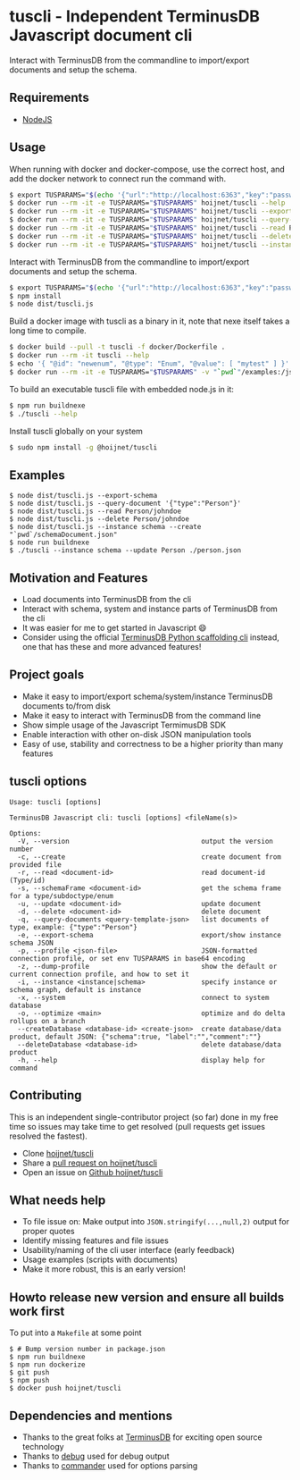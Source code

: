 # tuscli - Independent TerminusDB Javascript document cli

Interact with TerminusDB from the commandline to import/export documents and setup the schema.

## Requirements

* [NodeJS](https://nodejs.org/en/)

## Usage

When running with docker and docker-compose, use the correct host, and add the docker network to connect run the command with.

```bash
$ export TUSPARAMS="$(echo '{"url":"http://localhost:6363","key":"password","user":"admin","organisation":"admin","db":"mydb"}' | base64 )"
$ docker run --rm -it -e TUSPARAMS="$TUSPARAMS" hoijnet/tuscli --help
$ docker run --rm -it -e TUSPARAMS="$TUSPARAMS" hoijnet/tuscli --export-schema
$ docker run --rm -it -e TUSPARAMS="$TUSPARAMS" hoijnet/tuscli --query-document '{"type":"Person"}'
$ docker run --rm -it -e TUSPARAMS="$TUSPARAMS" hoijnet/tuscli --read Person/johndoe
$ docker run --rm -it -e TUSPARAMS="$TUSPARAMS" hoijnet/tuscli --delete Person/johndoe
$ docker run --rm -it -e TUSPARAMS="$TUSPARAMS" hoijnet/tuscli --instance schema --read Person
```

Interact with TerminusDB from the commandline to import/export documents and setup the schema.

```bash
$ export TUSPARAMS="$(echo '{"url":"http://localhost:6363","key":"password","user":"admin","organisation":"admin","db":"mydb"}' | base64 )"
$ npm install
$ node dist/tuscli.js
```

Build a docker image with tuscli as a binary in it, note that nexe itself takes a long time to compile.

```bash
$ docker build --pull -t tuscli -f docker/Dockerfile .
$ docker run --rm -it tuscli --help
$ echo '{ "@id": "newenum", "@type": "Enum", "@value": [ "mytest" ] }' > examples/newenum.json
$ docker run --rm -it -e TUSPARAMS="$TUSPARAMS" -v "`pwd`"/examples:/json tuscli -i schema -c /json/newenum.json
```

To build an executable tuscli file with embedded node.js in it:

```bash
$ npm run buildnexe
$ ./tuscli --help
```

Install tuscli globally on your system

```bash
$ sudo npm install -g @hoijnet/tuscli
```

## Examples

```
$ node dist/tuscli.js --export-schema
$ node dist/tuscli.js --query-document '{"type":"Person"}'
$ node dist/tuscli.js --read Person/johndoe
$ node dist/tuscli.js --delete Person/johndoe
$ node dist/tuscli.js --instance schema --create "`pwd`/schemaDocument.json"
$ node run buildnexe
$ ./tuscli --instance schema --update Person ./person.json
```

## Motivation and Features

* Load documents into TerminusDB from the cli
* Interact with schema, system and instance parts of TerminusDB from the cli
* It was easier for me to get started in Javascript 😄
* Consider using the official [TerminusDB Python scaffolding cli](https://terminusdb.github.io/terminusdb-client-python/Scaffolding_CLI_Tool.html) instead, one that has these and more advanced features! 

## Project goals

* Make it easy to import/export schema/system/instance TerminusDB documents to/from disk
* Make it easy to interact with TerminusDB from the command line
* Show simple usage of the Javascript TermimusDB SDK
* Enable interaction with other on-disk JSON manipulation tools
* Easy of use, stability and correctness to be a higher priority than many features

## tuscli options

```
Usage: tuscli [options]

TerminusDB Javascript cli: tuscli [options] <fileName(s)>

Options:
  -V, --version                                 output the version number
  -c, --create                                  create document from provided file
  -r, --read <document-id>                      read document-id (Type/id)
  -s, --schemaFrame <document-id>               get the schema frame for a type/subdoctype/enum
  -u, --update <document-id>                    update document
  -d, --delete <document-id>                    delete document
  -q, --query-documents <query-template-json>   list documents of type, example: {"type":"Person"}
  -e, --export-schema                           export/show instance schema JSON
  -p, --profile <json-file>                     JSON-formatted connection profile, or set env TUSPARAMS in base64 encoding
  -z, --dump-profile                            show the default or current connection profile, and how to set it
  -i, --instance <instance|schema>              specify instance or schema graph, default is instance
  -x, --system                                  connect to system database
  -o, --optimize <main>                         optimize and do delta rollups on a branch
  --createDatabase <database-id> <create-json>  create database/data product, default JSON: {"schema":true, "label":"","comment":""}
  --deleteDatabase <database-id>                delete database/data product
  -h, --help                                    display help for command
```

## Contributing

This is an independent single-contributor project (so far) done in my free time so issues may take time to get resolved (pull requests get issues resolved the fastest).

* Clone [hoijnet/tuscli](https://github.com/hoijnet/tuscli)
* Share a [pull request on hoijnet/tuscli](https://github.com/hoijnet/tuscli/pulls)
* Open an issue on [Github hoijnet/tuscli](https://github.com/hoijnet/tuscli/issues)

## What needs help

* To file issue on: Make output into `JSON.stringify(...,null,2)` output for proper quotes
* Identify missing features and file issues
* Usability/naming of the cli user interface (early feedback)
* Usage examples (scripts with documents)
* Make it more robust, this is an early version!

## Howto release new version and ensure all builds work first

To put into a `Makefile` at some point

```
$ # Bump version number in package.json
$ npm run buildnexe
$ npm run dockerize
$ git push
$ npm push
$ docker push hoijnet/tuscli
```

## Dependencies and mentions

* Thanks to the great folks at [TerminusDB](https://terminusdb.com) for exciting open source technology
* Thanks to [debug](https://www.npmjs.com/package/debug) used for debug output
* Thanks to [commander](https://www.npmjs.com/package/commander) used for options parsing
